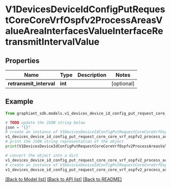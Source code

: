 # V1DevicesDeviceIdConfigPutRequestCoreCoreVrfOspfv2ProcessAreasValueAreaInterfacesValueInterfaceRetransmitIntervalValue


## Properties

Name | Type | Description | Notes
------------ | ------------- | ------------- | -------------
**retransmit_interval** | **int** |  | [optional] 

## Example

```python
from graphiant_sdk.models.v1_devices_device_id_config_put_request_core_core_vrf_ospfv2_process_areas_value_area_interfaces_value_interface_retransmit_interval_value import V1DevicesDeviceIdConfigPutRequestCoreCoreVrfOspfv2ProcessAreasValueAreaInterfacesValueInterfaceRetransmitIntervalValue

# TODO update the JSON string below
json = "{}"
# create an instance of V1DevicesDeviceIdConfigPutRequestCoreCoreVrfOspfv2ProcessAreasValueAreaInterfacesValueInterfaceRetransmitIntervalValue from a JSON string
v1_devices_device_id_config_put_request_core_core_vrf_ospfv2_process_areas_value_area_interfaces_value_interface_retransmit_interval_value_instance = V1DevicesDeviceIdConfigPutRequestCoreCoreVrfOspfv2ProcessAreasValueAreaInterfacesValueInterfaceRetransmitIntervalValue.from_json(json)
# print the JSON string representation of the object
print(V1DevicesDeviceIdConfigPutRequestCoreCoreVrfOspfv2ProcessAreasValueAreaInterfacesValueInterfaceRetransmitIntervalValue.to_json())

# convert the object into a dict
v1_devices_device_id_config_put_request_core_core_vrf_ospfv2_process_areas_value_area_interfaces_value_interface_retransmit_interval_value_dict = v1_devices_device_id_config_put_request_core_core_vrf_ospfv2_process_areas_value_area_interfaces_value_interface_retransmit_interval_value_instance.to_dict()
# create an instance of V1DevicesDeviceIdConfigPutRequestCoreCoreVrfOspfv2ProcessAreasValueAreaInterfacesValueInterfaceRetransmitIntervalValue from a dict
v1_devices_device_id_config_put_request_core_core_vrf_ospfv2_process_areas_value_area_interfaces_value_interface_retransmit_interval_value_from_dict = V1DevicesDeviceIdConfigPutRequestCoreCoreVrfOspfv2ProcessAreasValueAreaInterfacesValueInterfaceRetransmitIntervalValue.from_dict(v1_devices_device_id_config_put_request_core_core_vrf_ospfv2_process_areas_value_area_interfaces_value_interface_retransmit_interval_value_dict)
```
[[Back to Model list]](../README.md#documentation-for-models) [[Back to API list]](../README.md#documentation-for-api-endpoints) [[Back to README]](../README.md)


